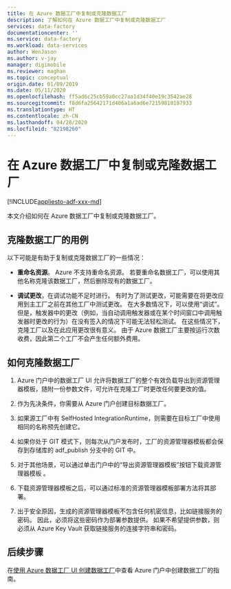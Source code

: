 ```yaml
---
title: 在 Azure 数据工厂中复制或克隆数据工厂
description: 了解如何在 Azure 数据工厂中复制或克隆数据工厂
services: data-factory
documentationcenter: ''
ms.service: data-factory
ms.workload: data-services
author: WenJason
ms.author: v-jay
manager: digimobile
ms.reviewer: maghan
ms.topic: conceptual
origin.date: 01/09/2019
ms.date: 05/11/2020
ms.openlocfilehash: ff5ad6c25cb59a0cc27aa1d34f40e19c3542ae28
ms.sourcegitcommit: f8d6fa25642171d406a1a6ad6e72159810187933
ms.translationtype: HT
ms.contentlocale: zh-CN
ms.lasthandoff: 04/28/2020
ms.locfileid: "82198260"
---
```

# <a name="copy-or-clone-a-data-factory-in-azure-data-factory"></a>在 Azure 数据工厂中复制或克隆数据工厂

[!INCLUDE[appliesto-adf-xxx-md](includes/appliesto-adf-xxx-md.md)]

本文介绍如何在 Azure 数据工厂中复制或克隆数据工厂。

## <a name="use-cases-for-cloning-a-data-factory"></a>克隆数据工厂的用例

以下可能是有助于复制或克隆数据工厂的一些情况：

-   **重命名资源**。 Azure 不支持重命名资源。 若要重命名数据工厂，可以使用其他名称克隆该数据工厂，然后删除现有的数据工厂。

-   **调试更改**，在调试功能不足时进行。 有时为了测试更改，可能需要在将更改应用到主工厂之前在其他工厂中测试更改。 在大多数情况下，可以使用“调试”。 但是，触发器中的更改（例如，当自动调用触发器或在某个时间窗口中调用触发器时更改的行为）在没有签入的情况下可能无法轻松测试。 在这些情况下，克隆工厂以及在此应用更改很有意义。 由于 Azure 数据工厂主要按运行次数收费，因此第二个工厂不会产生任何额外费用。

## <a name="how-to-clone-a-data-factory"></a>如何克隆数据工厂

1. Azure 门户中的数据工厂 UI 允许将数据工厂的整个有效负载导出到资源管理器模板，随附一份参数文件，可允许在克隆工厂时更改任何要更改的值。

1. 作为先决条件，你需要从 Azure 门户创建目标数据工厂。

1. 如果源工厂中有 SelfHosted IntegrationRuntime，则需要在目标工厂中使用相同的名称预先创建它。

1. 如果你处于 GIT 模式下，则每次从门户发布时，工厂的资源管理器模板都会保存到存储库的 adf_publish 分支中的 GIT 中。

1. 对于其他场景，可以通过单击门户中的“导出资源管理器模板”按钮下载资源管理器模板  。

1. 下载资源管理器模板之后，可以通过标准的资源管理器模板部署方法将其部署。

1. 出于安全原因，生成的资源管理器模板不包含任何机密信息，比如链接服务的密码。 因此，必须将这些密码作为部署参数提供。 如果不希望提供参数，则必须从 Azure Key Vault 获取链接服务的连接字符串和密码。

## <a name="next-steps"></a>后续步骤

在[使用 Azure 数据工厂 UI 创建数据工厂](quickstart-create-data-factory-portal.md)中查看 Azure 门户中创建数据工厂的指南。

